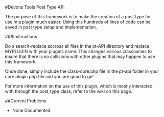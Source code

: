 #Devons Tools Post Type API

The purpose of this framework is to make the creation of a post type for use in a plugin much easier. Using this hundreds of lines of code can be saved in post type setup and implementation. 

###Instructions

Do a search-replace accross all files in the pt-API directory and replace MYPLUGIN with your plugins name. This changes various classnames to insure that there is no collisions with other plugins that may happen to use this framework. 

Once done, simply include the class-core.php file in the pt-api folder in your core plugin php file and you are good to go!

For more information on the use of this plugin, which is mostly interacted with through the post_type class, refer to the wiki on this page. 

##Current Problems

* None Documented
